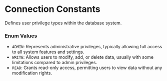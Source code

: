 # Connection Constants

Defines user privilege types within the database system.

### Enum Values
- `ADMIN`: Represents administrative privileges, typically allowing full access to all system features and settings.
- `WRITE`: Allows users to modify, add, or delete data, usually with some limitations compared to admin privileges.
- `READ`: Grants read-only access, permitting users to view data without any modification rights.

